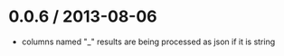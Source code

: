 0.0.6 / 2013-08-06
==================
  * columns named "_" results are being processed as json if it is string
